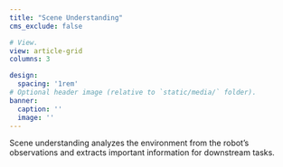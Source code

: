 ```yaml
---
title: "Scene Understanding"
cms_exclude: false

# View.
view: article-grid
columns: 3

design:
  spacing: '1rem'
# Optional header image (relative to `static/media/` folder).
banner:
  caption: ''
  image: ''
---
```

<!-- ![Research Cover Image](/media/indoornavigation.jpg) -->

Scene understanding analyzes the environment from the robot’s observations and extracts important information for downstream tasks.